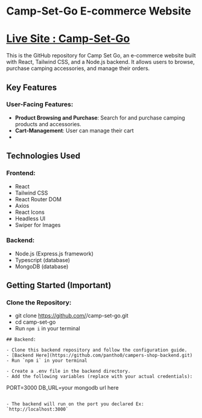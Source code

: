 # Camp-Set-Go E-commerce Website

# [Live Site : Camp-Set-Go ](https://camp-set-go.vercel.app)

This is the GitHub repository for Camp Set Go, an e-commerce website built with React, Tailwind CSS, and a Node.js backend. It allows users to browse, purchase camping accessories, and manage their orders.

## Key Features

### User-Facing Features:

- **Product Browsing and Purchase**: Search for and purchase camping products and accessories.
- **Cart-Management**: User can manage their cart
-

## Technologies Used

### Frontend:

- React
- Tailwind CSS
- React Router DOM
- Axios
- React Icons
- Headless UI
- Swiper for Images

### Backend:

- Node.js (Express.js framework)
- Typescript (database)
- MongoDB (database)

## Getting Started (Important)

### Clone the Repository:

- git clone https://github.com/<your-username>/camp-set-go.git
- cd camp-set-go
- Run `npm i` in your terminal

```
## Backend:

- Clone this backend repository and follow the configuration guide.
- [Backend Here](https://github.com/pantho0/campers-shop-backend.git)
- Run `npm i` in your terminal

- Create a .env file in the backend directory.
- Add the following variables (replace with your actual credentials):

```

PORT=3000
DB_URL=your mongodb url here

```

- The backend will run on the port you declared Ex: `http://localhost:3000`
```
